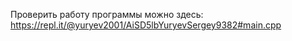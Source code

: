 Проверить работу программы можно здесь:
https://repl.it/@yuryev2001/AiSD5lbYuryevSergey9382#main.cpp